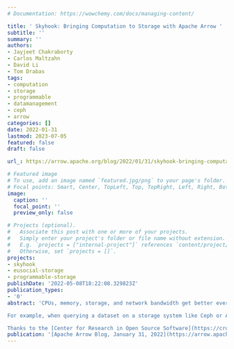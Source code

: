 ```yaml
---
# Documentation: https://wowchemy.com/docs/managing-content/

title: ' Skyhook: Bringing Computation to Storage with Apache Arrow '
subtitle: ''
summary: ''
authors:
- Jayjeet Chakraborty
- Carlos Maltzahn
- David Li
- Tom Drabas
tags:
- computation
- storage
- programmable
- datamanagement
- ceph
- arrow
categories: []
date: 2022-01-31
lastmod: 2023-07-05
featured: false
draft: false

url_: https://arrow.apache.org/blog/2022/01/31/skyhook-bringing-computation-to-storage-with-apache-arrow/

# Featured image
# To use, add an image named `featured.jpg/png` to your page's folder.
# Focal points: Smart, Center, TopLeft, Top, TopRight, Left, Right, BottomLeft, Bottom, BottomRight.
image:
  caption: ''
  focal_point: ''
  preview_only: false

# Projects (optional).
#   Associate this post with one or more of your projects.
#   Simply enter your project's folder or file name without extension.
#   E.g. `projects = ["internal-project"]` references `content/project/deep-learning/index.md`.
#   Otherwise, set `projects = []`.
projects: 
- skyhook
- eusocial-storage
- programmable-storage
publishDate: '2022-05-08T18:22:08.329823Z'
publication_types:
- '0'
abstract: 'CPUs, memory, storage, and network bandwidth get better every year, but increasingly, they’re improving in different dimensions. Processors are faster, but their memory bandwidth hasn’t kept up; meanwhile, cloud computing has led to storage being separated from applications across a network link. This divergent evolution means we need to rethink where and when we perform computation to best make use of the resources available to us.

For example, when querying a dataset on a storage system like Ceph or Amazon S3, all the work of filtering data gets done by the client. Data has to be transferred over the network, and then the client has to spend precious CPU cycles decoding it, only to throw it away in the end due to a filter. While formats like Apache Parquet enable some optimizations, fundamentally, the responsibility is all on the client. Meanwhile, even though the storage system has its own compute capabilities, it’s relegated to just serving “dumb bytes”.

Thanks to the [Center for Research in Open Source Software](https://cross.ucsc.edu) (CROSS) at the University of California, Santa Cruz, Apache Arrow 7.0.0 includes Skyhook, an [Arrow Datasets](https://arrow.apache.org/docs/cpp/dataset.html) extension that solves this problem by using the storage layer to reduce client resource utilization. We’ll examine the developments surrounding Skyhook as well as how Skyhook works.'
publication: '[Apache Arrow Blog, January 31, 2022](https://arrow.apache.org/blog/2022/01/31/skyhook-bringing-computation-to-storage-with-apache-arrow/)'
---
```

